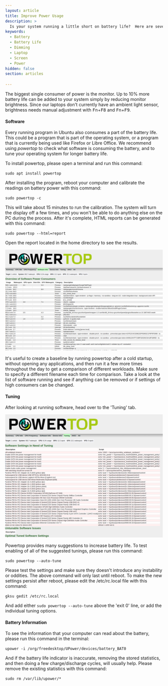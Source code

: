 ```yaml
---
layout: article
title: Improve Power Usage
description: >
  Is your system running a little short on battery life?  Here are several ways to stretch the battery and create amazing things for longer.
keywords:
  - Battery
  - Battery Life
  - Dimming
  - Laptop
  - Screen
  - Power
hidden: false
section: articles

---
```


The biggest single consumer of power is the monitor.  Up to 10% more battery life can be added to your system simply by reducing monitor brightness.  Since our laptops don't currently have an ambient light sensor, brightness needs manual adjustment with <kbd>Fn</kbd>+<kbd>F8</kbd> and <kbd>Fn</kbd>+<kbd>F9</kbd>.

#### Software

Every running program in Ubuntu also consumes a part of the battery life.  This could be a program that is part of the operating system, or a program that is currently being used like Firefox or Libre Office.  We recommend using *powertop* to check what software is consuming the battery, and to tune your operating system for longer battery life.

To install powertop, please open a terminal and run this command:

`sudo apt install powertop`

After installing the program, reboot your computer and calibrate the readings on battery power with this command:

`sudo powertop -c`

This will take about 15 minutes to run the calibration.  The system will turn the display off a few times, and you won't be able to do anything else on the PC during the process.  After it's complete, HTML reports can be generated with this command:

`sudo powertop --html=report`

Open the report located in the home directory to see the results.

![Powertop1](/images/power/powertop1.png)

It's useful to create a baseline by running powertop after a cold startup, without opening any applications, and then run it a few more times throughout the day to get a comparison of different workloads. Make sure to specify a different filename each time for comparison.  Take a look at the list of software running and see if anything can be removed or if settings of high consumers can be changed.

#### Tuning

After looking at running software, head over to the 'Tuning' tab.

![Powertop2](/images/power/powertop2.png)

Powertop provides many suggestions to increase battery life.  To test enabling of all of the suggested tunings, please run this command:

`sudo powertop --auto-tune`

Please test the settings and make sure they doesn't introduce any instability or oddities.  The above command will only last until reboot.  To make the new settings persist after reboot, please edit the /etc/rc.local file with this command:

`gksu gedit /etc/rc.local`

And add either `sudo powertop --auto-tune` above the 'exit 0' line, or add the individual tuning options.

#### Battery Information

To see the information that your computer can read about the battery, please run this command in the terminal:

`upower -i /org/freedesktop/UPower/devices/battery_BAT0`

And if the battery life indicator is inaccurate, removing the stored statistics, and then doing a few charge/discharge cycles, will usually help.  Please remove the existing statistics with this command:

`sudo rm /var/lib/upower/*`
